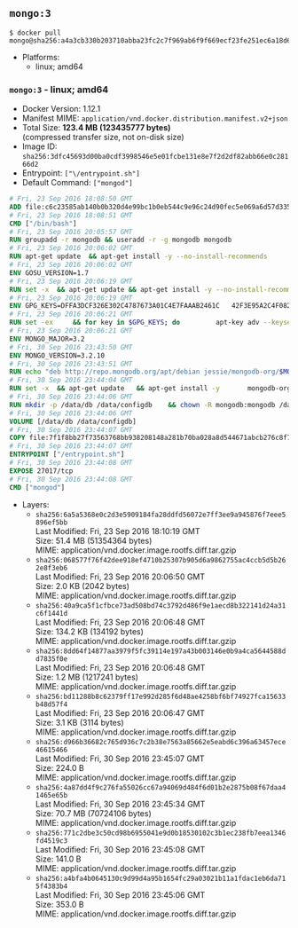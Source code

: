 ## `mongo:3`

```console
$ docker pull mongo@sha256:a4a3cb330b203710abba23fc2c7f969ab6f9f669ecf23fe251ec6a18d61ab129
```

-	Platforms:
	-	linux; amd64

### `mongo:3` - linux; amd64

-	Docker Version: 1.12.1
-	Manifest MIME: `application/vnd.docker.distribution.manifest.v2+json`
-	Total Size: **123.4 MB (123435777 bytes)**  
	(compressed transfer size, not on-disk size)
-	Image ID: `sha256:3dfc45693d00ba0cdf3998546e5e01fcbe131e8e7f2d2df82abb66e0c28166d2`
-	Entrypoint: `["\/entrypoint.sh"]`
-	Default Command: `["mongod"]`

```dockerfile
# Fri, 23 Sep 2016 18:08:50 GMT
ADD file:c6c23585ab140b0b320d4e99bc1b0eb544c9e96c24d90fec5e069a6d57d335ca in / 
# Fri, 23 Sep 2016 18:08:51 GMT
CMD ["/bin/bash"]
# Fri, 23 Sep 2016 20:05:57 GMT
RUN groupadd -r mongodb && useradd -r -g mongodb mongodb
# Fri, 23 Sep 2016 20:06:02 GMT
RUN apt-get update 	&& apt-get install -y --no-install-recommends 		numactl 	&& rm -rf /var/lib/apt/lists/*
# Fri, 23 Sep 2016 20:06:02 GMT
ENV GOSU_VERSION=1.7
# Fri, 23 Sep 2016 20:06:19 GMT
RUN set -x 	&& apt-get update && apt-get install -y --no-install-recommends ca-certificates wget && rm -rf /var/lib/apt/lists/* 	&& wget -O /usr/local/bin/gosu "https://github.com/tianon/gosu/releases/download/$GOSU_VERSION/gosu-$(dpkg --print-architecture)" 	&& wget -O /usr/local/bin/gosu.asc "https://github.com/tianon/gosu/releases/download/$GOSU_VERSION/gosu-$(dpkg --print-architecture).asc" 	&& export GNUPGHOME="$(mktemp -d)" 	&& gpg --keyserver ha.pool.sks-keyservers.net --recv-keys B42F6819007F00F88E364FD4036A9C25BF357DD4 	&& gpg --batch --verify /usr/local/bin/gosu.asc /usr/local/bin/gosu 	&& rm -r "$GNUPGHOME" /usr/local/bin/gosu.asc 	&& chmod +x /usr/local/bin/gosu 	&& gosu nobody true 	&& apt-get purge -y --auto-remove ca-certificates wget
# Fri, 23 Sep 2016 20:06:19 GMT
ENV GPG_KEYS=DFFA3DCF326E302C4787673A01C4E7FAAAB2461C 	42F3E95A2C4F08279C4960ADD68FA50FEA312927
# Fri, 23 Sep 2016 20:06:21 GMT
RUN set -ex 	&& for key in $GPG_KEYS; do 		apt-key adv --keyserver ha.pool.sks-keyservers.net --recv-keys "$key"; 	done
# Fri, 23 Sep 2016 20:06:21 GMT
ENV MONGO_MAJOR=3.2
# Fri, 30 Sep 2016 23:43:50 GMT
ENV MONGO_VERSION=3.2.10
# Fri, 30 Sep 2016 23:43:51 GMT
RUN echo "deb http://repo.mongodb.org/apt/debian jessie/mongodb-org/$MONGO_MAJOR main" > /etc/apt/sources.list.d/mongodb-org.list
# Fri, 30 Sep 2016 23:44:04 GMT
RUN set -x 	&& apt-get update 	&& apt-get install -y 		mongodb-org=$MONGO_VERSION 		mongodb-org-server=$MONGO_VERSION 		mongodb-org-shell=$MONGO_VERSION 		mongodb-org-mongos=$MONGO_VERSION 		mongodb-org-tools=$MONGO_VERSION 	&& rm -rf /var/lib/apt/lists/* 	&& rm -rf /var/lib/mongodb 	&& mv /etc/mongod.conf /etc/mongod.conf.orig
# Fri, 30 Sep 2016 23:44:06 GMT
RUN mkdir -p /data/db /data/configdb 	&& chown -R mongodb:mongodb /data/db /data/configdb
# Fri, 30 Sep 2016 23:44:06 GMT
VOLUME [/data/db /data/configdb]
# Fri, 30 Sep 2016 23:44:07 GMT
COPY file:7f1f8bb27f73563768bb938208148a281b70ba028a8d544671abcb276c8f741c in /entrypoint.sh 
# Fri, 30 Sep 2016 23:44:07 GMT
ENTRYPOINT ["/entrypoint.sh"]
# Fri, 30 Sep 2016 23:44:08 GMT
EXPOSE 27017/tcp
# Fri, 30 Sep 2016 23:44:08 GMT
CMD ["mongod"]
```

-	Layers:
	-	`sha256:6a5a5368e0c2d3e5909184fa28ddfd56072e7ff3ee9a945876f7eee5896ef5bb`  
		Last Modified: Fri, 23 Sep 2016 18:10:19 GMT  
		Size: 51.4 MB (51354364 bytes)  
		MIME: application/vnd.docker.image.rootfs.diff.tar.gzip
	-	`sha256:068577f76f42dee918ef4710b25307b905d6a9862755ac4ccb5d5b262e8f3eb6`  
		Last Modified: Fri, 23 Sep 2016 20:06:50 GMT  
		Size: 2.0 KB (2042 bytes)  
		MIME: application/vnd.docker.image.rootfs.diff.tar.gzip
	-	`sha256:40a9ca5f1cfbce73ad508bd74c3792d486f9e1aecd8b322141d24a31c6f1441d`  
		Last Modified: Fri, 23 Sep 2016 20:06:48 GMT  
		Size: 134.2 KB (134192 bytes)  
		MIME: application/vnd.docker.image.rootfs.diff.tar.gzip
	-	`sha256:8dd64f14877aa3979f5fc39114e197a43b003146e0b9a4ca5644588dd7835f0e`  
		Last Modified: Fri, 23 Sep 2016 20:06:48 GMT  
		Size: 1.2 MB (1217241 bytes)  
		MIME: application/vnd.docker.image.rootfs.diff.tar.gzip
	-	`sha256:bd11288b8c62379ff17e992d285f6d48ae4258bf6bf74927fca15633b48d57f4`  
		Last Modified: Fri, 23 Sep 2016 20:06:47 GMT  
		Size: 3.1 KB (3114 bytes)  
		MIME: application/vnd.docker.image.rootfs.diff.tar.gzip
	-	`sha256:d966b36682c765d936c7c2b38e7563a85662e5eabd6c396a63457ece46615466`  
		Last Modified: Fri, 30 Sep 2016 23:45:07 GMT  
		Size: 224.0 B  
		MIME: application/vnd.docker.image.rootfs.diff.tar.gzip
	-	`sha256:4a87dd4f9c276fa55026cc67a94069d484f6d01b2e2875b08f67daa41465e65b`  
		Last Modified: Fri, 30 Sep 2016 23:45:34 GMT  
		Size: 70.7 MB (70724106 bytes)  
		MIME: application/vnd.docker.image.rootfs.diff.tar.gzip
	-	`sha256:771c2dbe3c50cd98b6955041e9d0b18530102c3b1ec238fb7eea1346fd4519c3`  
		Last Modified: Fri, 30 Sep 2016 23:45:08 GMT  
		Size: 141.0 B  
		MIME: application/vnd.docker.image.rootfs.diff.tar.gzip
	-	`sha256:a4bfa4b0645130c9d99d4a95b1654fc29a03021b11a1fdac1eb6da715f4383b4`  
		Last Modified: Fri, 30 Sep 2016 23:45:06 GMT  
		Size: 353.0 B  
		MIME: application/vnd.docker.image.rootfs.diff.tar.gzip
